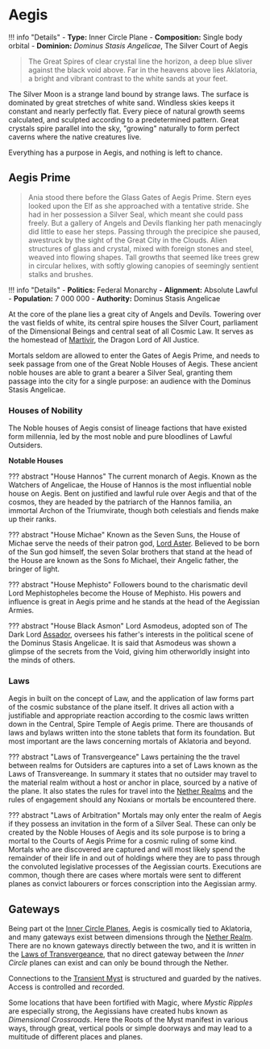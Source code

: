 # Aegis

!!! info "Details"
    - **Type:** Inner Circle Plane
    - **Composition:** Single body orbital
    - **Dominion:** _Dominus Stasis Angelicae_, The Silver Court of Aegis

> The Great Spires of clear crystal line the horizon, a deep blue sliver against the black void above. Far in the heavens above lies Aklatoria, a bright and vibrant contrast to the white sands at your feet.

The Silver Moon is a strange land bound by strange laws. The surface is dominated by great stretches of white sand. Windless skies keeps it constant and nearly perfectly flat. Every piece of natural growth seems calculated, and sculpted according to a predetermined pattern. Great crystals spire parallel into the sky, "growing" naturally to form perfect caverns where the native creatures live.

Everything has a purpose in Aegis, and nothing is left to chance.

## Aegis Prime

> Ania stood there before the Glass Gates of Aegis Prime. Stern eyes looked upon the Elf as she approached with a tentative stride. She had in her possession a Silver Seal, which meant she could pass freely. But a gallery of Angels and Devils flanking her path menacingly did little to ease her steps. Passing through the precipice she paused, awestruck by the sight of the Great City in the Clouds. Alien structures of glass and crystal, mixed with foreign stones and steel, weaved into flowing shapes. Tall growths that seemed like trees grew in circular helixes, with softly glowing canopies of seemingly sentient stalks and brushes.

!!! info "Details"
    - **Politics:** Federal Monarchy
    - **Alignment:** Absolute Lawful
    - **Population:** 7 000 000
    - **Authority:** Dominus Stasis Angelicae

At the core of the plane lies a great city of Angels and Devils. Towering over the vast fields of white, its central spire houses the Silver Court, parliament of the Dimensional Beings and central seat of all Cosmic Law. It serves as the homestead of [Martivir](../../religion/deities/martivir.md), the Dragon Lord of All Justice.

Mortals seldom are allowed to enter the Gates of Aegis Prime, and needs to seek passage from one of the Great Noble Houses of Aegis. These ancient noble houses are able to grant a bearer a Silver Seal, granting them passage into the city for a single purpose: an audience with the Dominus Stasis Angelicae.

### Houses of Nobility
The Noble houses of Aegis consist of lineage factions that have existed form millennia, led by the most noble and pure bloodlines of Lawful Outsiders.

**Notable Houses**

??? abstract "House Hannos"
    The current monarch of Aegis. Known as the Watchers of Angelicae, the House of Hannos is the most influential noble house on Aegis. Bent on justified and lawful rule over Aegis and that of the cosmos, they are headed by the patriarch of the Hannos familia, an immortal Archon of the Triumvirate, though both celestials and fiends make up their ranks.

??? abstract "House Michae"
    Known as the Seven Suns, the House of Michae serve the needs of their patron god, [Lord Aster](../../religion/deities/lord_aster.md). Believed to be born of the Sun god himself, the seven Solar brothers that stand at the head of the House are known as the Sons fo Michael, their Angelic father, the bringer of light.

??? abstract "House Mephisto"
    Followers bound to the charismatic devil Lord Mephistopheles become the House of Mephisto. His powers and influence is great in Aegis prime and he stands at the head of the Aegissian Armies.

??? abstract "House Black Asmon"
    Lord Asmodeus, adopted son of The Dark Lord [Assador](../../religion/deities/assador.md), oversees his father's interests in the political scene of the Dominus Stasis Angelicae. It is said that Asmodeus was shown a glimpse of the secrets from the Void, giving him otherworldly insight into the minds of others.


### Laws
Aegis in built on the concept of Law, and the application of law forms part of the cosmic substance of the plane itself. It drives all action with a justifiable and appropriate reaction according to the cosmic laws written down in the Central, Spire Temple of Aegis prime. There are thousands of laws and bylaws written into the stone tablets that form its foundation. But most important are the laws concerning mortals of Aklatoria and beyond.

??? abstract "Laws of Transvergeance"
    Laws pertaining the the travel between realms for Outsiders are captures into a set of Laws known as the Laws of Transvereange. In summary it states that no outsider may travel to the material realm without a host or anchor in place, sourced by a native of the plane. It also states the rules for travel into the [Nether Realms](../planes/tartarus.md) and the rules of engagement should any Noxians or mortals be encountered there.

??? abstract "Laws of Arbitration"
    Mortals may only enter the realm of Aegis if they possess an invitation in the form of a Silver Seal. These can only be created by the Noble Houses of Aegis and its sole purpose is to bring a mortal to the Courts of Aegis Prime for a cosmic ruling of some kind. Mortals who are discovered are captured and will most likely spend the remainder of their life in and out of holdings where they are to pass through the convoluted legislative processes of the Aegissian courts. Executions are common, though there are cases where mortals were sent to different planes as convict labourers or forces conscription into the Aegissian army.

## Gateways
Being part ot the [Inner Circle Planes](../planes.md#inner-circle), Aegis is cosmically tied to Aklatoria, and many gateways exist between dimensions through the [Nether Realm](../planes/tartarus.md). There are no known gateways directly between the two, and it is written in the [Laws of Transvergeance](#laws), that no direct gateway between the _Inner Circle_ planes can exist and can only be bound through the Nether.

Connections to the [Transient Myst](../planes/myst.md) is structured and guarded by the natives. Access is controlled and recorded.

Some locations that have been fortified with Magic, where _Mystic Ripples_ are especially strong, the Aegissians have created hubs known as _Dimensional Crossroads_. Here the Roots of the Myst manifest in various ways, through great, vertical pools or simple doorways and may lead to a multitude of different places and planes.